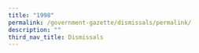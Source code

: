 ```yaml
---
title: "1998"
permalink: /government-gazette/dismissals/permalink/
description: ""
third_nav_title: Dismissals
---
```

